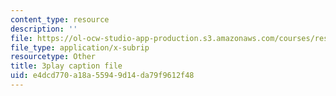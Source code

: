 ```yaml
---
content_type: resource
description: ''
file: https://ol-ocw-studio-app-production.s3.amazonaws.com/courses/res-6-006-video-demonstrations-in-lasers-and-optics-spring-2008/e4dcd770a18a55949d14da79f9612f48_SyEBd_VZXWQ.vtt
file_type: application/x-subrip
resourcetype: Other
title: 3play caption file
uid: e4dcd770-a18a-5594-9d14-da79f9612f48
---
```

